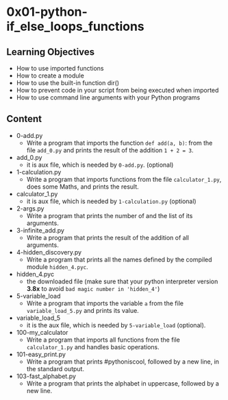 # 0x01-python-if_else_loops_functions

## Learning Objectives
- How to use imported functions
- How to create a module
- How to use the built-in function dir()
- How to prevent code in your script from being executed when imported
- How to use command line arguments with your Python programs

## Content
- 0-add.py
    * Write a program that imports the function `def add(a, b)`: from the file `add_0.py` and prints the result of the addition `1 + 2 = 3`.
- add_0.py
    * it is aux file, which is needed by `0-add.py`. (optional)
- 1-calculation.py
    * Write a program that imports functions from the file `calculator_1.py`, does some Maths, and prints the result.
- calculator_1.py
    * it is aux file, which is needed by `1-calculation.py` (optional)
- 2-args.py
    * Write a program that prints the number of and the list of its arguments.
- 3-infinite_add.py
    * Write a program that prints the result of the addition of all arguments.
- 4-hidden_discovery.py
    * Write a program that prints all the names defined by the compiled module `hidden_4.pyc`.
- hidden_4.pyc
    * the downloaded file (make sure that your python interpreter version **3.8x** to avoid `bad magic number in 'hidden_4'`)
- 5-variable_load
    * Write a program that imports the variable `a` from the file `variable_load_5.py` and prints its value.
- variable_load_5
    * it is the aux file, which is needed by `5-variable_load` (optional).
- 100-my_calculator
    * Write a program that imports all functions from the file `calculator_1.py` and handles basic operations.
- 101-easy_print.py
    * Write a program that prints #pythoniscool, followed by a new line, in the standard output.
- 103-fast_alphabet.py
    * Write a program that prints the alphabet in uppercase, followed by a new line.

